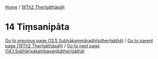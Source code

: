 
[Home](/) / [19Th2 Therīgāthāpāḷi](../19Th2.md)

# 14 Tiṃsanipāta


[Go to previous page (13.5 Subhākammāradhītutherīgāthā)](13/13.5.md) / [Go to parent page (19Th2 Therīgāthāpāḷi)](0.md) / [Go to next page (14.1 Subhājīvakambavanikātherīgāthā)](14/14.1.md)



